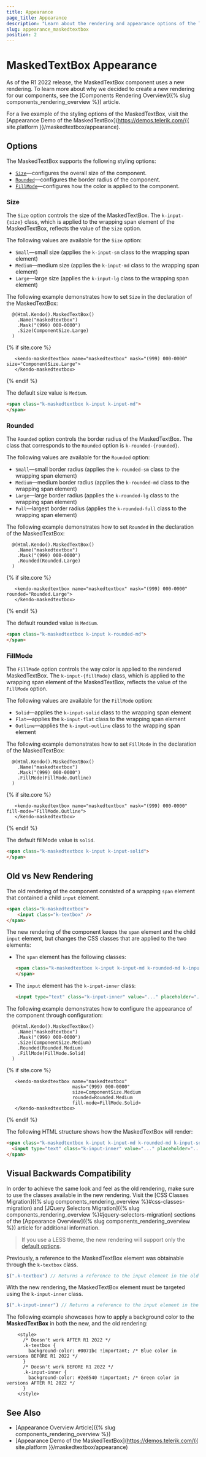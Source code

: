 ```yaml
---
title: Appearance
page_title: Appearance
description: "Learn about the rendering and appearance options of the Telerik UI MaskedTextBox for {{ site.framework }}."
slug: appearance_maskedtextbox
position: 2
---
```


# MaskedTextBox Appearance

As of the R1 2022 release, the MaskedTextBox component uses a new rendering. To learn more about why we decided to create a new rendering for our components, see the [Components Rendering Overview]({% slug components_rendering_overview %}) article.

For a live example of the styling options of the MaskedTextBox, visit the [Appearance Demo of the MaskedTextBox](https://demos.telerik.com/{{ site.platform }}/maskedtextbox/appearance).

## Options

The MaskedTextBox supports the following styling options:

- [`Size`](#size)—configures the overall size of the component.
- [`Rounded`](#rounded)—configures the border radius of the component.
- [`FillMode`](#fillmode)—configures how the color is applied to the component.

### Size

The `Size` option controls the size of the MaskedTextBox. The `k-input-{size}` class, which is applied to the wrapping span element of the MaskedTextBox, reflects the value of the `Size` option.

The following values are available for the `Size` option:

- `Small`—small size (applies the `k-input-sm` class to the wrapping span element)
- `Medium`—medium size (applies the `k-input-md` class to the wrapping span element)
- `Large`—large size (applies the `k-input-lg` class to the wrapping span element)

The following example demonstrates how to set `Size` in the declaration of the MaskedTextBox:

```HtmlHelper
  @(Html.Kendo().MaskedTextBox()
    .Name("maskedtextbox")
    .Mask("(999) 000-0000")
    .Size(ComponentSize.Large)
  )
```
{% if site.core %}
 ```TagHelper
    <kendo-maskedtextbox name="maskedtextbox" mask="(999) 000-0000" size="ComponentSize.Large">
    </kendo-maskedtextbox>
 ```
{% endif %}

The default size value is `Medium`.

```html
<span class="k-maskedtextbox k-input k-input-md">
</span>
```

### Rounded

The `Rounded` option controls the border radius of the MaskedTextBox. The class that corresponds to the `Rounded` option is `k-rounded-{rounded}`.

The following values are available for the `Rounded` option:

- `Small`—small border radius (applies the `k-rounded-sm` class to the wrapping span element)
- `Medium`—medium border radius (applies the `k-rounded-md` class to the wrapping span element)
- `Large`—large border radius (applies the `k-rounded-lg` class to the wrapping span element)
- `Full`—largest border radius (applies the `k-rounded-full` class to the wrapping span element)

The following example demonstrates how to set `Rounded` in the declaration of the MaskedTextBox:

```HtmlHelper
  @(Html.Kendo().MaskedTextBox()
    .Name("maskedtextbox")
    .Mask("(999) 000-0000")
    .Rounded(Rounded.Large)
  )
```
{% if site.core %}
 ```TagHelper
    <kendo-maskedtextbox name="maskedtextbox" mask="(999) 000-0000" rounded="Rounded.Large">
    </kendo-maskedtextbox>
 ```
{% endif %}

The default rounded value is `Medium`.

```html
<span class="k-maskedtextbox k-input k-rounded-md">
</span>
```

### FillMode

The `FillMode` option controls the way color is applied to the rendered MaskedTextBox. The `k-input-{fillMode}` class, which is applied to the wrapping span element of the MaskedTextBox, reflects the value of the `FillMode` option.

The following values are available for the `FillMode` option:

- `Solid`—applies the `k-input-solid` class to the wrapping span element
- `Flat`—applies the `k-input-flat` class to the wrapping span element
- `Outline`—applies the `k-input-outline` class to the wrapping span element

The following example demonstrates how to set `FillMode` in the declaration of the MaskedTextBox:
    
```HtmlHelper
  @(Html.Kendo().MaskedTextBox()
    .Name("maskedtextbox")
    .Mask("(999) 000-0000")
    .FillMode(FillMode.Outline)
  )
```
{% if site.core %}
 ```TagHelper
    <kendo-maskedtextbox name="maskedtextbox" mask="(999) 000-0000" fill-mode="FillMode.Outline">
    </kendo-maskedtextbox>
 ```
{% endif %}

The default fillMode value is `solid`.

```html
<span class="k-maskedtextbox k-input k-input-solid">
</span>
```

## Old vs New Rendering

The old rendering of the component consisted of a wrapping `span` element that contained a child `input` element.

```html
<span class="k-maskedtextbox">
    <input class="k-textbox" />
</span>
```

The new rendering of the component keeps the `span` element and the child `input` element, but changes the CSS classes that are applied to the two elements:

- The `span` element has the following classes:

  ```html
  <span class="k-maskedtextbox k-input k-input-md k-rounded-md k-input-solid">
  </span>
  ```

- The `input` element has the `k-input-inner` class:

  ```html
  <input type="text" class="k-input-inner" value="..." placeholder="..." />
  ```

The following example demonstrates how to configure the appearance of the component through configuration:

```HtmlHelper
  @(Html.Kendo().MaskedTextBox()
    .Name("maskedtextbox")
    .Mask("(999) 000-0000")
    .Size(ComponentSize.Medium)
    .Rounded(Rounded.Medium)
    .FillMode(FillMode.Solid)
  )
```
{% if site.core %}
 ```TagHelper
    <kendo-maskedtextbox name="maskedtextbox" 
                         mask="(999) 000-0000" 
                         size=ComponentSize.Medium 
                         rounded=Rounded.Medium 
                         fill-mode=FillMode.Solid>
    </kendo-maskedtextbox>
 ```
{% endif %}

The following HTML structure shows how the MaskedTextBox will render:

```html
<span class="k-maskedtextbox k-input k-input-md k-rounded-md k-input-solid">
  <input type="text" class="k-input-inner" value="..." placeholder="..." />
</span>
```

## Visual Backwards Compatibility

In order to achieve the same look and feel as the old rendering, make sure to use the classes available in the new rendering. Visit the [CSS Classes Migration]({% slug components_rendering_overview %}#css-classes-migration) and [JQuery Selectors Migration]({% slug components_rendering_overview %}#jquery-selectors-migration) sections of the [Appearance Overview]({% slug components_rendering_overview %}) article for additional information.

> If you use a LESS theme, the new rendering will support only the [default options](#options).

Previously, a reference to the MaskedTextBox element was obtainable through the `k-textbox` class.

```javascript
$(".k-textbox") // Returns a reference to the input element in the old rendering.
```

With the new rendering, the MaskedTextBox element must be targeted using the `k-input-inner` class.

```javascript
$(".k-input-inner") // Returns a reference to the input element in the new rendering.
```

The following example showcases how to apply a background color to the **MaskedTextBox** in both the new, and the old rendering:

```
    <style>
      /* Doesn't work AFTER R1 2022 */
      .k-textbox {
        background-color: #0071bc !important; /* Blue color in versions BEFORE R1 2022 */
      }
      /* Doesn't work BEFORE R1 2022 */
      .k-input-inner {
        background-color: #2e8540 !important; /* Green color in versions AFTER R1 2022 */
      }
    </style>
```

## See Also

* [Appearance Overview Article]({% slug components_rendering_overview %})
* [Appearance Demo of the MaskedTextBox](https://demos.telerik.com/{{ site.platform }}/maskedtextbox/appearance)
